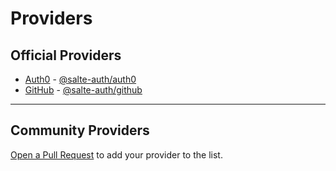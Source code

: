 # Providers

## Official Providers

- [Auth0](https://auth0.com) - [@salte-auth/auth0](https://github.com/salte-auth/auth0)
- [GitHub](https://github.com) - [@salte-auth/github](https://github.com/salte-auth/github)

---

## Community Providers

[Open a Pull Request](https://github.com/salte-auth/salte-auth/blob/master/CONTRIBUTING.md#submitting-a-pull-request) to add your provider to the list.

<!-- 
~ Example ~

- [Provider Name](link-to-provider) - [your-package-name-here](link-to-source)
 -->
